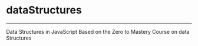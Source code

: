 # dataStructures
----------------

Data Structures in JavaScript
Based on the Zero to Mastery Course on data Structures
